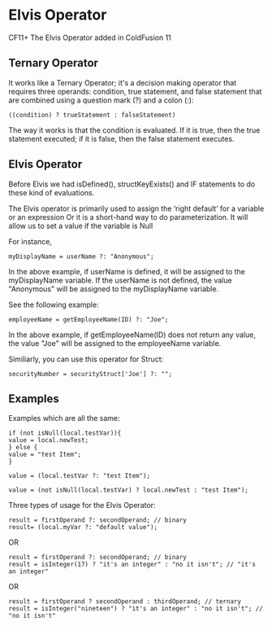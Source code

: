 # Elvis Operator

CF11+ The Elvis Operator added in ColdFusion 11

## Ternary Operator
It works like a Ternary Operator; it's a decision making operator that requires three operands: condition, true statement, and false statement that are combined using a question mark (?) and a colon (:):


    ((condition) ? trueStatement : falseStatement)


The way it works is that the condition is evaluated. If it is true, then the true statement executed; if it is false, then the false statement executes.

## Elvis Operator
Before Elvis we had isDefined(), structKeyExists()  and IF statements to do these kind of evaluations.

The Elvis operator is primarily used to assign the ‘right default’ for a variable or an expression
Or it is a short-hand way to do parameterization. It will allow us to set a value if the variable is Null


For instance,

    myDisplayName = userName ?: "Anonymous";

 

In the above example, if userName is defined, it will be assigned to the myDisplayName variable. If the userName is not defined, the value "Anonymous" will be assigned to the myDisplayName variable.

See the following example:

    employeeName = getEmployeeName(ID) ?: "Joe";

In the above example, if getEmployeeName(ID) does not return any value, the value "Joe" will be assigned to the employeeName variable.

Similiarly, you can use this operator for Struct:

    securityNumber = securityStruct['Joe'] ?: "";

 
## Examples
Examples which are all the same:

    if (not isNull(local.testVar)){
	value = local.newTest;
    } else {
	value = "test Item";
    }

    value = (local.testVar ?: "test Item");

    value = (not isNull(local.testVar) ? local.newTest : "test Item");

Three types of usage for the Elvis Operator:

    result = firstOperand ?: secondOperand; // binary
    result= (local.myVar ?: "default value");

OR

    result = firstOperand ?: secondOperand; // binary
    result = isInteger(17) ? "it's an integer" : "no it isn't"; // "it's an integer"

OR

    result = firstOperand ? secondOperand : thirdOperand; // ternary
    result = isInteger("nineteen") ? "it's an integer" : "no it isn't"; // "no it isn't"
